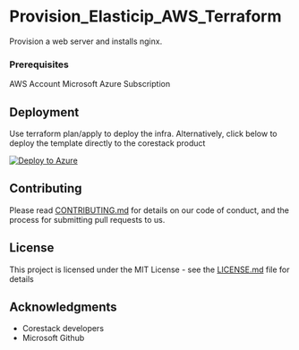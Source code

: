 
# Provision_Elasticip_AWS_Terraform

Provision a web server and  installs nginx.

### Prerequisites

AWS Account 
Microsoft Azure Subscription

## Deployment

Use terraform plan/apply to deploy the infra. Alternatively, click below to deploy the template directly to the corestack product 

[![Deploy to Azure](https://docs.corestack.io/wp-content/uploads/2019/09/deploy-to-corestack.svg)](http://qa.corestack.io/heatstack/templates?repositories=github&external_redirect=true&name=Provision_Elasticip_AWS_Terraform&url=https://raw.githubusercontent.com/corestacklabs/Templates/master/terraform/Provision_Elasticip_AWS_Terraform/Provision_Elasticip_AWS_Terraform.tf&engine=terraform&type[0]=Cloud&classification[0]=Provisioning&scope=tenant#/mytemplates)

## Contributing

Please read [CONTRIBUTING.md](https://gist.github.com/karthick-kk/30e4fd3f279492b4f040d5cd569d21d0) for details on our code of conduct, and the process for submitting pull requests to us.

## License

This project is licensed under the MIT License - see the [LICENSE.md](LICENSE.md) file for details

## Acknowledgments

* Corestack developers
* Microsoft Github

